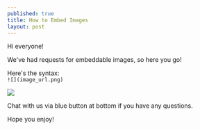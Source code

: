 ```yaml
---
published: true
title: How to Embed Images
layout: post
---
```

Hi everyone! 

We've had requests for embeddable images, so here you go!

Here's the syntax:<br />
```![](image_url.png)```

![](http://i.imgur.com/KTOjpDn.png)

Chat with us via blue button at bottom if you have any questions.

Hope you enjoy! 